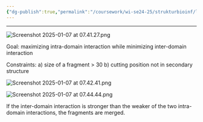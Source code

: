 ```yaml
---
{"dg-publish":true,"permalink":"/coursework/wi-se24-25/strukturbioinf/lecture-notes/uni-doc/","noteIcon":""}
---
```


---
![Screenshot 2025-01-07 at 07.41.27.png](/img/user/Attachments/Screenshot%202025-01-07%20at%2007.41.27.png)

Goal: maximizing intra-domain interaction while minimizing inter-domain interaction

Constraints:
a) size of a fragment > 30
b) cutting position not in secondary structure

![Screenshot 2025-01-07 at 07.42.41.png](/img/user/Attachments/Screenshot%202025-01-07%20at%2007.42.41.png)


![Screenshot 2025-01-07 at 07.44.44.png](/img/user/Attachments/Screenshot%202025-01-07%20at%2007.44.44.png)


If the inter-domain interaction is stronger than the weaker of the two intra-domain interactions, the fragments are merged.